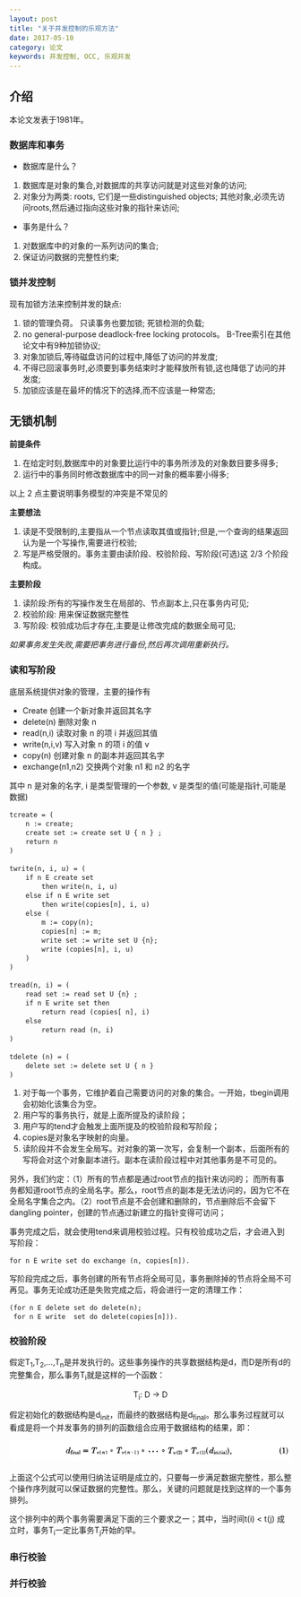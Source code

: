 ```yaml
---
layout: post
title: "关于并发控制的乐观方法"
date: 2017-05-10
category: 论文
keywords: 并发控制, OCC, 乐观并发
---
```


## 介绍

本论文发表于1981年。

### 数据库和事务

* 数据库是什么？
1. 数据库是对象的集合,对数据库的共享访问就是对这些对象的访问;
2. 对象分为两类: roots, 它们是一些distinguished objects; 其他对象,必须先访问roots,然后通过指向这些对象的指针来访问;
* 事务是什么？
1. 对数据库中的对象的一系列访问的集合;
2. 保证访问数据的完整性约束;

### 锁并发控制

现有加锁方法来控制并发的缺点:
1. 锁的管理负荷。 只读事务也要加锁; 死锁检测的负载;
2. no general-purpose deadlock-free locking protocols。 B-Tree索引在其他论文中有9种加锁协议;
3. 对象加锁后,等待磁盘访问的过程中,降低了访问的并发度;
4. 不得已回滚事务时,必须要到事务结束时才能释放所有锁,这也降低了访问的并发度;
5. 加锁应该是在最坏的情况下的选择,而不应该是一种常态;

## 无锁机制

**前提条件**
1. 在给定时刻,数据库中的对象要比运行中的事务所涉及的对象数目要多得多;
2. 运行中的事务同时修改数据库中的同一对象的概率要小得多;

以上 2 点主要说明事务模型的冲突是不常见的

**主要想法**
1. 读是不受限制的,主要指从一个节点读取其值或指针;但是,一个查询的结果返回认为是一个写操作,需要进行校验;
2. 写是严格受限的。事务主要由读阶段、校验阶段、写阶段(可选)这 2/3 个阶段构成。

**主要阶段**
1. 读阶段:所有的写操作发生在局部的、节点副本上,只在事务内可见;
2. 校验阶段: 用来保证数据完整性
3. 写阶段: 校验成功后才存在,主要是让修改完成的数据全局可见;

_如果事务发生失败,需要把事务进行备份,然后再次调用重新执行。_

### 读和写阶段

底层系统提供对象的管理，主要的操作有
* Create 创建一个新对象并返回其名字
* delete(n) 删除对象 n
* read(n,i) 读取对象 n 的项 i 并返回其值
* write(n,i,v) 写入对象 n 的项 i 的值 v
* copy(n) 创建对象 n 的副本并返回其名字
* exchange(n1,n2) 交换两个对象 n1 和 n2 的名字

其中 n 是对象的名字, i 是类型管理的一个参数, v 是类型的值(可能是指针,可能是数据)

```
tcreate = (
    n := create;
    create set := create set U { n } ;
    return n
)

twrite(n, i, u) = (
    if n E create set
        then write(n, i, u)
    else if n E write set
        then write(copies[n], i, u)
    else (
        m := copy(n);
        copies[n] := m;
        write set := write set U {n};
        write (copies[n], i, u)
    )
)

tread(n, i) = (
    read set := read set U {n} ;
    if n E write set then
        return read (copies[ n], i)
    else
        return read (n, i)
)

tdelete (n) = (
    delete set := delete set U { n }
)
```

1. 对于每一个事务，它维护着自己需要访问的对象的集合。一开始，tbegin调用会初始化该集合为空。
2. 用户写的事务执行，就是上面所提及的读阶段； 
3. 用户写的tend才会触发上面所提及的校验阶段和写阶段；
4. copies是对象名字映射的向量。
5. 读阶段并不会发生全局写。对对象的第一次写，会复制一个副本，后面所有的写将会对这个对象副本进行。副本在读阶段过程中对其他事务是不可见的。

另外，我们约定：（1）所有的节点都是通过root节点的指针来访问的； 而所有事务都知道root节点的全局名字。那么，root节点的副本是无法访问的，因为它不在全局名字集合之内。（2）root节点是不会创建和删除的，节点删除后不会留下dangling pointer，创建的节点通过新建立的指针变得可访问；

事务完成之后，就会使用tend来调用校验过程。只有校验成功之后，才会进入到写阶段：
```
for n E write set do exchange (n, copies[n]).
```

写阶段完成之后，事务创建的所有节点将全局可见，事务删除掉的节点将全局不可再见。事务无论成功还是失败完成之后，将会进行一定的清理工作：
```
(for n E delete set do delete(n);
 for n E write  set do delete(copies[n])).
```

### 校验阶段

假定T<SUB>1</SUB>,T<SUB>2</SUB>,...,T<SUB>n</SUB>是并发执行的。这些事务操作的共享数据结构是d，而D是所有d的完整集合，那么事务T<SUB>i</SUB>就是这样的一个函数： 

<center>T<SUB>i</SUB>: D &rarr; D</center>

假定初始化的数据结构是d<SUB>init</SUB>，而最终的数据结构是d<SUB>final</SUB>。那么事务过程就可以看成是将一个并发事务的排列的函数组合应用于数据结构的结果，即：

![](/assets/2017/OCC_xact_00.png)

上面这个公式可以使用归纳法证明是成立的，只要每一步满足数据完整性，那么整个操作序列就可以保证数据的完整性。那么，关键的问题就是找到这样的一个事务排列。

这个排列中的两个事务需要满足下面的三个要求之一；其中，当时间t(i) < t(j) 成立时，事务T<SUB>i</SUB>一定比事务T<SUB>j</SUB>开始的早。

### 串行校验

### 并行校验


